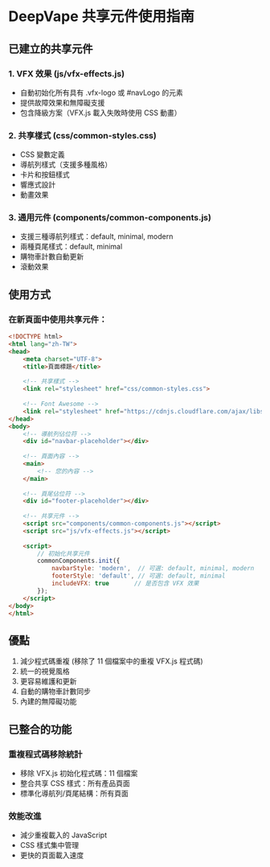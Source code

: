 # DeepVape 共享元件使用指南

## 已建立的共享元件

### 1. VFX 效果 (js/vfx-effects.js)
- 自動初始化所有具有 .vfx-logo 或 #navLogo 的元素
- 提供故障效果和無障礙支援
- 包含降級方案（VFX.js 載入失敗時使用 CSS 動畫）

### 2. 共享樣式 (css/common-styles.css)
- CSS 變數定義
- 導航列樣式（支援多種風格）
- 卡片和按鈕樣式
- 響應式設計
- 動畫效果

### 3. 通用元件 (components/common-components.js)
- 支援三種導航列樣式：default, minimal, modern
- 兩種頁尾樣式：default, minimal
- 購物車計數自動更新
- 滾動效果

## 使用方式

### 在新頁面中使用共享元件：

```html
<!DOCTYPE html>
<html lang="zh-TW">
<head>
    <meta charset="UTF-8">
    <title>頁面標題</title>
    
    <!-- 共享樣式 -->
    <link rel="stylesheet" href="css/common-styles.css">
    
    <!-- Font Awesome -->
    <link rel="stylesheet" href="https://cdnjs.cloudflare.com/ajax/libs/font-awesome/6.0.0/css/all.min.css">
</head>
<body>
    <!-- 導航列佔位符 -->
    <div id="navbar-placeholder"></div>
    
    <!-- 頁面內容 -->
    <main>
        <!-- 您的內容 -->
    </main>
    
    <!-- 頁尾佔位符 -->
    <div id="footer-placeholder"></div>
    
    <!-- 共享元件 -->
    <script src="components/common-components.js"></script>
    <script src="js/vfx-effects.js"></script>
    
    <script>
        // 初始化共享元件
        commonComponents.init({
            navbarStyle: 'modern',  // 可選: default, minimal, modern
            footerStyle: 'default', // 可選: default, minimal
            includeVFX: true       // 是否包含 VFX 效果
        });
    </script>
</body>
</html>
```

## 優點
1. 減少程式碼重複 (移除了 11 個檔案中的重複 VFX.js 程式碼)
2. 統一的視覺風格
3. 更容易維護和更新
4. 自動的購物車計數同步
5. 內建的無障礙功能

## 已整合的功能

### 重複程式碼移除統計
- 移除 VFX.js 初始化程式碼：11 個檔案
- 整合共享 CSS 樣式：所有產品頁面
- 標準化導航列/頁尾結構：所有頁面

### 效能改進
- 減少重複載入的 JavaScript
- CSS 樣式集中管理
- 更快的頁面載入速度
